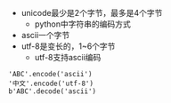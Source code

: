 ###### 
- unicode最少是2个字节，最多是4个字节
  - python中字符串的编码方式
- ascii一个字节
- utf-8是变长的，1~6个字节
  - utf-8支持ascii编码
  
```
'ABC'.encode('ascii')
'中文'.encode('utf-8')
b'ABC'.decode('ascii')
```
